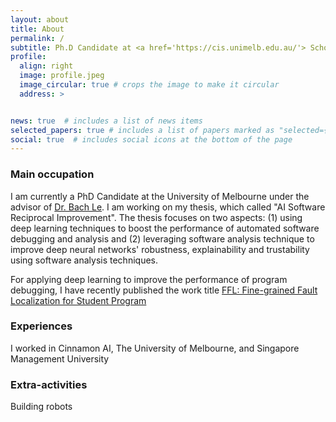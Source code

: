 ```yaml
---
layout: about
title: About
permalink: /
subtitle: Ph.D Candidate at <a href='https://cis.unimelb.edu.au/'> School of Computing and Information Systems</a>, <a href='https://www.unimelb.edu.au/'>The University of Melbourne</a> , **email**: thanhdatn@student.unimelb.edu.au / datnt.hust59@gmail.com. 
profile:
  align: right
  image: profile.jpeg
  image_circular: true # crops the image to make it circular
  address: >


news: true  # includes a list of news items
selected_papers: true # includes a list of papers marked as "selected={true}"
social: true  # includes social icons at the bottom of the page
---
```


### Main occupation
I am currently a PhD Candidate at the University of Melbourne under the advisor of [Dr. Bach Le](https://xuanbachle.github.io/).
I am working on my thesis, which called "AI Software Reciprocal Improvement". The thesis focuses on two aspects: (1) using deep learning techniques to boost the performance of automated software debugging and analysis and (2) leveraging software analysis technique to improve deep neural networks' robustness, explainability and trustability using software analysis techniques.

For applying deep learning to improve the performance of program debugging, I have recently published the work title [FFL: Fine-grained Fault Localization for Student Program](https://datvo06.github.io/assets/pdf/FFL_Final.pdf)

### Experiences
I worked in Cinnamon AI, The University of Melbourne, and Singapore Management University

### Extra-activities
Building robots

